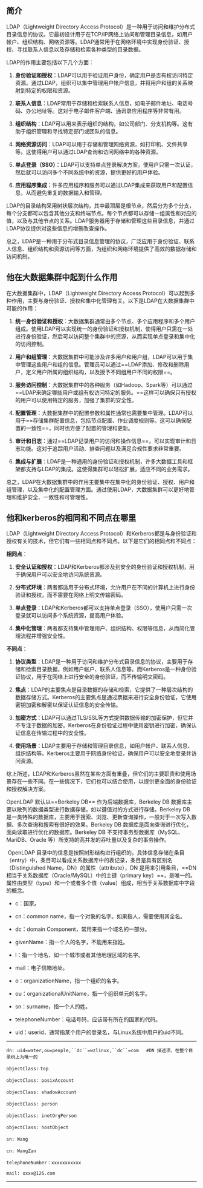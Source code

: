 ## 简介
LDAP（Lightweight Directory Access Protocol）是一种用于访问和维护分布式目录信息的协议。它最初设计用于在TCP/IP网络上访问和管理目录信息，如用户帐户、组织结构、网络资源等。LDAP通常用于在网络环境中实现身份验证、授权、寻找联系人信息以及存储和检索各种类型的目录数据。

LDAP的作用主要包括以下几个方面：

1. **身份验证和授权**：LDAP可以用于验证用户身份，确定用户是否有权访问特定资源。通过LDAP，组织可以集中管理用户帐户信息，并将用户和组的关系映射到特定的权限和资源。
    
2. **联系人信息**：LDAP常用于存储和检索联系人信息，如电子邮件地址、电话号码、办公地址等。这对于电子邮件客户端、通讯录应用程序等非常有用。
    
3. **组织结构**：LDAP可以用来表示组织的结构，如公司部门、分支机构等。这有助于组织管理和寻找特定部门或团队的信息。
    
4. **网络资源访问**：LDAP可以用于存储和管理网络资源，如打印机、文件共享等。这使得用户可以通过LDAP查询和访问网络中的各种资源。
    
5. **单点登录（SSO）**：LDAP可以支持单点登录解决方案，使用户只需一次认证，然后就可以访问多个不同系统中的资源，提供更好的用户体验。
    
6. **应用程序集成**：许多应用程序和服务可以通过LDAP集成来获取用户和配置信息，从而避免重复的数据输入和管理。
    

LDAP的目录结构采用树状层次结构，其中最顶层是根节点，然后分为多个分支，每个分支都可以包含其他分支和终端节点。每个节点都可以存储一组属性和对应的值，以及与其他节点的关系。LDAP服务器用于存储和管理这些目录信息，并通过LDAP协议提供对这些信息的增删改查操作。

总之，LDAP是一种用于分布式目录信息管理的协议，广泛应用于身份验证、联系人信息、组织结构和资源访问等方面，为组织和网络环境提供了高效的数据存储和访问机制。


## 他在大数据集群中起到什么作用


在大数据集群中，LDAP（Lightweight Directory Access Protocol）可以起到多种作用，主要与身份验证、授权和集中化管理有关。以下是LDAP在大数据集群中可能的作用：

1. **统一身份验证和授权**：大数据集群通常由多个节点、多个应用程序和多个用户组成。使用LDAP可以实现统一的身份验证和授权机制，使得用户只需在一处进行身份验证，然后可以访问整个集群中的资源，从而实现单点登录和集中化的访问控制。
    
2. **用户和组管理**：大数据集群中可能涉及许多用户和用户组，LDAP可以用于集中管理这些用户和组的信息。管理员可以通过==LDAP添加、修改和删除用户，定义用户所属的组织结构，以及授予不同组用户不同的权限==。
    
3. **服务访问控制**：大数据集群中的各种服务（如Hadoop、Spark等）可以通过==LDAP来确定哪些用户或组有权访问特定的服务。==这样可以确保只有授权的用户可以使用特定的服务，加强了集群的安全性。
    
4. **配置管理**：大数据集群中的配置参数和属性通常也需要集中管理。LDAP可以用于==存储集群配置信息，包括节点配置、作业调度规则等。这可以确保配置的一致性==，同时也方便了配置的管理和更新。
    
5. **审计和日志**：通过==LDAP记录用户的访问和操作信息==，可以实现审计和日志功能。这对于追踪用户活动、排查问题以及满足合规性要求非常重要。
    
6. **集成与扩展**：LDAP是一种通用的身份验证和授权机制，许多大数据工具和框架都支持与LDAP的集成。这使得集群可以轻松扩展，适应不同的业务需求。
    

总之，LDAP在大数据集群中的作用主要集中在集中化的身份验证、授权、用户和组管理，以及集中化的配置管理方面。通过使用LDAP，大数据集群可以更好地管理和维护安全、一致性和可管理性。


## 他和kerberos的相同和不同点在哪里


LDAP（Lightweight Directory Access Protocol）和Kerberos都是与身份验证和授权有关的技术，但它们有一些相同点和不同点。以下是它们的相同点和不同点：

**相同点**：

1. **安全认证和授权**：LDAP和Kerberos都涉及到安全的身份验证和授权机制，用于确保用户可以安全地访问系统资源。
    
2. **分布式环境**：两者都适用于分布式环境，允许用户在不同的计算机上进行身份验证和授权，而不需要在网络上明文传输密码。
    
3. **单点登录**：LDAP和Kerberos都可以支持单点登录（SSO），使用户只需一次登录就可以访问多个系统资源，提高用户体验。
    
4. **集中化管理**：两者都支持集中管理用户、组织结构、权限等信息，从而简化管理流程并增强安全性。
    

**不同点**：

1. **协议类型**：LDAP是一种用于访问和维护分布式目录信息的协议，主要用于存储和检索目录数据，例如用户帐户、联系人信息等。而Kerberos是一种身份验证协议，用于在网络上进行安全的身份验证，而不传输明文密码。
    
2. **焦点**：LDAP的主要焦点是目录数据的存储和检索，它提供了一种层次结构的数据存储方式。Kerberos的主要焦点是通过票据来进行安全身份验证，它使用密钥加密和解密以保证认证信息的安全传输。
    
3. **加密方式**：LDAP可以通过TLS/SSL等方式提供数据传输的加密保护，但它并不专注于数据的加密。Kerberos在身份验证过程中使用密钥进行加密，确保认证信息在传输过程中的安全性。
    
4. **使用场景**：LDAP主要用于存储和管理目录信息，如用户帐户、联系人信息、组织结构等。Kerberos主要用于网络身份验证，确保用户可以安全地登录并访问资源。
    

综上所述，LDAP和Kerberos虽然在某些方面有重叠，但它们的主要职责和使用场景存在一些不同。在一些情况下，它们也可以结合使用，以提供更全面的身份验证和授权解决方案。


OpenLDAP 默认以==Berkeley DB== 作为后端数据库，Berkeley DB 数据库主要以散列的数据类型进行数据存储，如以键值对的方式进行存储。Berkeley DB 是一类特殊的数据库，主要用于搜索、浏览、更新查询操作，一般对于一次写入数据、多次查询和搜索有很好的效果。Berkeley DB 数据库是面向查询进行优化，面向读取进行优化的数据库。Berkeley DB 不支持事务型数据库（MySQL、MariDB、Oracle 等）所支持的高并发的吞吐量以及复杂的事务操作。

 OpenLDAP 目录中的信息是按照树形结构进行组织的，具体信息存储在条目（entry）中，条目可以看成关系数据库中的表记录，条目是具有区别名（Distinguished Name，DN）的属性（attribute），DN 是用来引用条目，==DN 相当于关系数据库（Oracle/MySQL）中的主键（primary key）==，是唯一的。属性由类型（type）和一个或者多个值（value）组成，相当于关系数据库中字段的概念。



- c：国家。
    
- cn：common name，指一个对象的名字。如果指人，需要使用其全名。
    
- dc：domain Component，常用来指一个域名的一部分。
    
- givenName：指一个人的名字，不能用来指姓。
    
- l：指一个地名，如一个城市或者其他地理区域的名字。
    
- mail：电子信箱地址。
    
- o：organizationName，指一个组织的名字。
    
- ou：organizationalUnitName，指一个组织单元的名字。
    
- sn：surname，指一个人的姓。
    
- telephoneNumber：电话号码，应该带有所在的国家的代码。
    
- uid：userid，通常指某个用户的登录名，与Linux系统中用户的uid不同。

---

`dn: uid=water,ou=people,``dc``=wzlinux,``dc``=com`     `#DN 描述项，在整个目录树上为唯一的`  

`objectClass:` `top`  

`objectClass: posixAccount`  

`objectClass: shadowAccount`  

`objectClass: person`  

`objectClass: inetOrgPerson`  

`objectClass: hostObject`  

`sn: Wang`  

`cn: WangZan`  

`telephoneNumber：xxxxxxxxxxx`  

`mail: xxxx@126.com`

---
